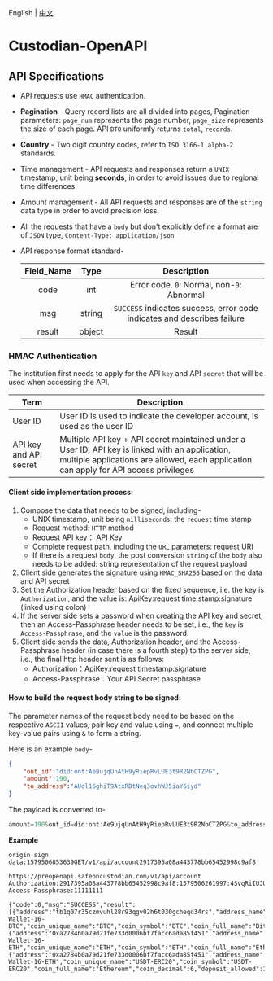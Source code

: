 
English | [中文](README_CN.md)

# Custodian-OpenAPI 



## API Specifications

- API requests use `HMAC` authentication.

- **Pagination** - Query record lists are all divided into pages, Pagination parameters: `page_num` represents the page number, `page_size` represents the size of each page. API `DTO` uniformly returns `total`, `records`.

- **Country** - Two digit country codes, refer to `ISO 3166-1 alpha-2` standards.

- Time management - API requests and responses return a `UNIX` timestamp, unit being **seconds**, in order to avoid issues due to regional time differences.

- Amount management - All API requests and responses are of the `string` data type in order to avoid precision loss.

- All the requests that have a `body` but don't explicitly define a format are of `JSON` type, `Content-Type: application/json`

- API response format standard-

  | Field_Name |  Type  |                         Description                          |
  | :--------: | :----: | :----------------------------------------------------------: |
  |    code    |  int   |          Error code. `0`: Normal, non-`0`: Abnormal          |
  |    msg     | string | `SUCCESS` indicates success, error code indicates and describes failure |
  |   result   | object |                        Result                                |



### HMAC Authentication

The institution first needs to apply for the API `key` and API `secret` that will be used when accessing the API.

| Term                   | Description                                                  |
| ---------------------- | ------------------------------------------------------------ |
| User ID                | User ID is used to indicate the developer account, is used as the user ID |
| API key and API secret | Multiple API key + API secret maintained under a User ID, API key is linked with an application, multiple applications are allowed, each application can apply for API access privileges |

#### Client side implementation process:

1. Compose the data that needs to be signed, including-
   - UNIX timestamp, unit being `milliseconds`: the `request` time stamp 
   - Request method: `HTTP` method
   - Request API key： API Key
   - Complete request path, including the `URL` parameters: request URI
   - If there is a request `body`, the post conversion `string` of the `body` also needs to be added: string representation of the request payload
2. Client side generates the signature using `HMAC_SHA256` based on the data and API secret
3. Set the Authorization header based on the fixed sequence, i.e. the key is `Authorization`, and the value is: ApiKey:request time stamp:signature (linked using colon) 
4. If the server side sets a password when creating the API key and secret, then an Access-Passphrase header needs to be set, i.e., the `key` is `Access-Passphrase`, and the `value` is the password.
5. Client side sends the data, Authorization header, and the Access-Passphrase header (in case there is a fourth step) to the server side, i.e., the final http header sent is as follows:
   - Authorization：ApiKey:request timestamp:signature
   - Access-Passphrase：Your API Secret passphrase


#### How to build the request body string to be signed:

The parameter names of the request body need to be based on the respective `ASCII` values, pair key and value using `=`, and connect multiple key-value pairs using `&` to form a string.

Here is an example `body`-

```json
{
	"ont_id":"did:ont:Ae9ujqUnAtH9yRiepRvLUE3t9R2NbCTZPG",
	"amount":190,
	"to_address":"AUol16ghiT9AtxRDtNeq3ovhWJ5iaY6iyd"
}
```

The payload is converted to-

```java
amount=190&ont_id=did:ont:Ae9ujqUnAtH9yRiepRvLUE3t9R2NbCTZPG&to_address=AUol16ghiT9AtxRDtNeq3ovhWJ5iaY6iyd
```

**Example**

```
origin sign data:1579506853639GET/v1/api/account2917395a08a443778bb65452998c9af8

https://preopenapi.safeoncustodian.com/v1/api/account
Authorization:2917395a08a443778bb65452998c9af8:1579506261997:4SvqRiIUJUSSWRLSeYjBxI4L9T6Mgs21IpieQ8JlEkM=
Access-Passphrase:11111111

{"code":0,"msg":"SUCCESS","result":[{"address":"tb1q07r35czmvuhl28r93qgv02h6t030gcheqd34rs","address_name":"Hot-Wallet-16-BTC","coin_unique_name":"BTC","coin_symbol":"BTC","coin_full_name":"Bitcoin","coin_decimal":8,"deposit_allowed":1,"is_withdrawal_allowed":1,"current_balance":"0.084800000000000000","fee_coin":"BTC","estimated_fee":"0.0001","upper_limit":"10.000000000000000000","lower_limit":"0.010000000000000000"},{"address":"0xa2784b0a79d21fe733d0006bf7facc6ada85f451","address_name":"Hot-Wallet-16-ETH","coin_unique_name":"ETH","coin_symbol":"ETH","coin_full_name":"Ethereum","coin_decimal":18,"deposit_allowed":1,"is_withdrawal_allowed":1,"current_balance":"4.262480000000014912","fee_coin":"ETH","estimated_fee":"0.001","upper_limit":"5.000000000000000000","lower_limit":"1.000000000000000000"},{"address":"0xa2784b0a79d21fe733d0006bf7facc6ada85f451","address_name":"Hot-Wallet-16-ETH","coin_unique_name":"USDT-ERC20","coin_symbol":"USDT-ERC20","coin_full_name":"Ethereum","coin_decimal":6,"deposit_allowed":1,"is_withdrawal_allowed":1,"current_balance":"1895.000000000000000000","fee_coin":"ETH","estimated_fee":"0.001","upper_limit":"900.000000000000000000","lower_limit":"200.000000000000000000"}]}

```